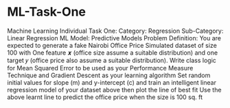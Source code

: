 # ML-Task-One
Machine Learning Individual Task One: 
Category: Regression 
Sub-Category: Linear Regression 
ML Model: Predictive Models
Problem Definition: 
You are expected to generate a fake Nairobi Office Price Simulated dataset of size 100 with One 
feature 𝒙 (office size assume a suitable distribution) and one target 𝑦 (office price also assume a 
suitable distribution). 
Write class logic for Mean Squared Error to be used as your Performance Measure Technique 
and Gradient Descent as your learning algorithm
Set random initial values for slope (m) and y-intercept (c) and train an intelligent linear regression 
model of your dataset above then plot the line of best fit
Use the above learnt line to predict the office price when the size is 100 sq. ft
